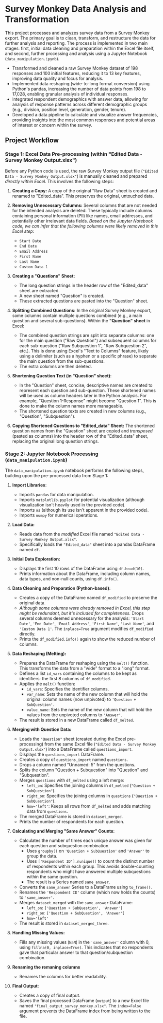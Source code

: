 # Survey Monkey Data Analysis and Transformation

This project processes and analyzes survey data from a Survey Monkey export. The primary goal is to clean, transform, and restructure the data for further analysis and reporting. The process is implemented in two main stages: first, initial data cleaning and preparation within the Excel file itself, and second, further processing and analysis using a Jupyter Notebook (`data_manipulation.ipynb`).


*   Transformed and cleaned a raw Survey Monkey dataset of 198 responses and 100 initial features, reducing it to 13 key features, improving data quality and focus for analysis.
*   Implemented data reshaping (wide-to-long format conversion) using Python's pandas, increasing the number of data points from 198 to 17,028, enabling granular analysis of individual responses.
*   Integrated respondent demographics with answer data, allowing for analysis of response patterns across different demographic groups (e.g., division, position level, generation, gender, tenure).
*   Developed a data pipeline to calculate and visualize answer frequencies, providing insights into the most common responses and potential areas of interest or concern within the survey.

## Project Workflow

### Stage 1: Excel Data Pre-processing (within "Edited Data - Survey Monkey Output.xlsx")

Before any Python code is used, the raw Survey Monkey output file (`"Edited Data - Survey Monkey Output.xlsx"`) is manually cleaned and prepared *directly within Excel*.  This involves the following steps:

1.  **Creating a Copy:** A copy of the original "Raw Data" sheet is created and renamed to "Edited_data". This preserves the original, untouched data.

2.  **Removing Unnecessary Columns:** Several columns that are not needed for the intended analysis are deleted.  These typically include columns containing personal information (PII) like names, email addresses, and potentially other irrelevant data fields. *Based on the Jupyter Notebook code, we can infer that the following columns were likely removed in this Excel step*:
    *   `Start Date`
    *   `End Date`
    *   `Email Address`
    *   `First Name`
    *   `Last Name`
    *   `Custom Data 1`

3.  **Creating a "Questions" Sheet:**
    *   The long question strings in the header row of the "Edited_data" sheet are extracted.
    *   A new sheet named "Question" is created.
    *   These extracted questions are pasted into the "Question" sheet.

4.  **Splitting Combined Questions:** In the original Survey Monkey export, some columns contain multiple questions combined (e.g., a main question and several sub-questions).  Within the **"Question" sheet** in Excel:
    *   The combined question strings are split into separate columns: one for the main question ("Raw Question") and subsequent columns for each sub-question ("Raw Subquestion 1", "Raw Subquestion 2", etc.). This is done using Excel's "Text to Columns" feature, likely using a delimiter (such as a hyphen or a specific phrase) to separate the main question from the sub-questions.
    * The extra columns are then deleted.

5.  **Shortening Question Text (in "Question" sheet):**
    *   In the "Question" sheet, concise, descriptive names are created to represent each question and sub-question. These shortened names will be used as column headers later in the Python analysis. For example, "Question 1-Response" might become "Question 1". This is done to make the column names more manageable.
    *   The shortened question texts are created in new columns (e.g., "Question", "Subquestion").

6.  **Copying Shortened Questions to "Edited_data" Sheet:** The shortened question names from the "Question" sheet are copied and *transposed* (pasted as columns) into the header row of the "Edited_data" sheet, replacing the original long question strings.

### Stage 2: Jupyter Notebook Processing (`data_manipulation.ipynb`)

The `data_manipulation.ipynb` notebook performs the following steps, building upon the pre-processed data from Stage 1:

1.  **Import Libraries:**
    *   Imports `pandas` for data manipulation.
    *   Imports `matplotlib.pyplot` for potential visualization (although visualization isn't heavily used in the provided code).
    *   Imports `os` (although its use isn't apparent in the provided code).
    *   Imports `numpy` for numerical operations.

2.  **Load Data:**
    *   Reads data from the *modified* Excel file named `"Edited Data - Survey Monkey Output.xlsx"`.
    *   Specifically loads the `"Edited_data"` sheet into a pandas DataFrame named `df`.

3.  **Initial Data Exploration:**
    *   Displays the first 10 rows of the DataFrame using `df.head(10)`.
    *   Prints information about the DataFrame, including column names, data types, and non-null counts, using `df.info()`.

4.  **Data Cleaning and Preparation (Python-based):**
    *   Creates a copy of the DataFrame named `df_modified` to preserve the original data.
    *   *Although some columns were already removed in Excel, this step might be redundant, but it's included for completeness.* Drops several columns deemed unnecessary for the analysis: `'Start Date'`, `'End Date'`, `'Email Address'`, `'First Name'`, `'Last Name'`, and `'Custom Data 1'`. The `inplace=True` argument modifies `df_modified` directly.
    *   Prints the `df_modified.info()` again to show the reduced number of columns.

5.  **Data Reshaping (Melting):**
    *   Prepares the DataFrame for reshaping using the `melt()` function. This transforms the data from a "wide" format to a "long" format.
    *   Defines a list `id_vars` containing the columns to be kept as identifiers: the first 8 columns of `df_modified`.
    *   Applies the `melt()` function:
        *   `id_vars`: Specifies the identifier columns.
        *   `var_name`: Sets the name of the new column that will hold the original column names (now unpivoted) to `'Question + SubQuestion'`.
        *   `value_name`: Sets the name of the new column that will hold the values from the unpivoted columns to `'Answer'`.
    *   The result is stored in a new DataFrame called `df_melted`.

6.  **Merging with Question Data:**
    *   Loads the `"Question"` sheet (created during the Excel pre-processing) from the same Excel file (`"Edited Data - Survey Monkey Output.xlsx"`) into a DataFrame called `questions_import`.
    *   Displays the `questions_import` DataFrame.
    *   Creates a copy of `questions_import` named `questions`.
    *   Drops a column named "Unnamed: 5" from the questions.
    *   Splits the column "Question + Subquestion" into "Question" and "Subquestion".
    *   Merges `questions` with `df_melted` using a left merge:
        *   `left_on`: Specifies the joining columns in `df_melted` (`"Question + SubQuestion"`).
        *   `right_on`: Specifies the joining columns in `questions` (`"Question + SubQuestion"`).
        *   `how='left'`: Keeps all rows from `df_melted` and adds matching data from `questions`.
    *   The merged DataFrame is stored in `dataset_merged`.
    *   Prints the number of respondents for each question.

7.  **Calculating and Merging "Same Answer" Counts:**
    *   Calculates the number of times each unique answer was given for each question and subquestion combination.
        *   Uses `groupby()` on `'Question + SubQuestion'` and `'Answer'` to group the data.
        *   Uses `['Respondent ID'].nunique()` to count the distinct number of respondents within each group. This avoids double-counting respondents who might have answered multiple subquestions within the same question.
        *   The result is a Series named `same_answer`.
    *   Converts the `same_answer` Series to a DataFrame using `to_frame()`.
    *   Renames the `'Respondent ID'` column (which now holds the counts) to `'same_answer'`.
    *   Merges `dataset_merged` with the `same_answer` DataFrame:
        *   `left_on`: `['Question + SubQuestion', 'Answer']`
        *   `right_on`: `['Question + SubQuestion', 'Answer']`
        *   `how='left'`
    *   The result is stored in `dataset_merged_three`.

8.  **Handling Missing Values:**
    *   Fills any missing values (`NaN`) in the `'same_answer'` column with 0, using `fillna(0, inplace=True)`. This indicates that no respondents gave that particular answer to that question/subquestion combination.

9.  **Renaming the remaning columns**
    *   Renames the columns for better readability.

10. **Final Output:**
    *   Creates a copy of final output.
    *   Saves the final processed DataFrame (`output`) to a new Excel file named `"final_output_survey_monkey.xlsx"`. The `index=False` argument prevents the DataFrame index from being written to the file.

